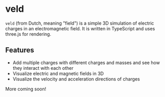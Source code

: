 # veld

`veld` (from Dutch, meaning "field") is a simple 3D simulation of electric charges in an electromagnetic field. It is written in TypeScript and uses three.js for rendering.

## Features

- Add multiple charges with different charges and masses and see how they interact with each other
- Visualize electric and magnetic fields in 3D
- Visualize the velocity and acceleration directions of charges

More coming soon!